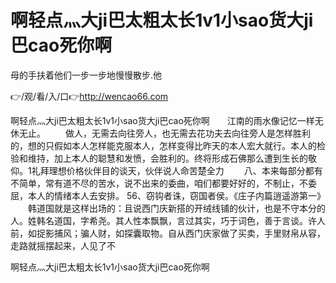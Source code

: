# 啊轻点灬大ji巴太粗太长1v1小sao货大ji巴cao死你啊
母的手扶着他们一步一步地慢慢散步.他

👉/观/看/入/口👉http://wencao66.com

啊轻点灬大ji巴太粗太长1v1小sao货大ji巴cao死你啊　　江南的雨水像记忆一样无休无止。
　　做人，无需去向往旁人，也无需去花功夫去向往旁人是怎样胜利的，想的只假如本人怎样能克服本人，怎样变得比昨天的本人宏大就行。本人的检验和维持，加上本人的聪慧和发愤，会胜利的。终将形成石佛那么遭到生长的敬仰。1礼拜理想价格伙伴目的谈天，伙伴说人命苦楚全力
　　八、本来每部分都有不简单，常有道不尽的苦水，说不出来的委曲，咱们都要好好的，不制止，不委屈，本人的情绪本人去安排。
	56、窃钩者诛，窃国者侯。《庄子内篇逍遥游第一》
　　韩道国就是这样出场的：且说西门庆新搭的开绒线铺的伙计，也是不守本分的人。姓韩名道国，字希尧。其人性本飘飘，言过其实，巧于词色，善于言谈。许人前，如捉影捕风；骗人财，如探囊取物。自从西门庆家做了买卖，手里财帛从容，走路就摇摆起来，人见了不

啊轻点灬大ji巴太粗太长1v1小sao货大ji巴cao死你啊
